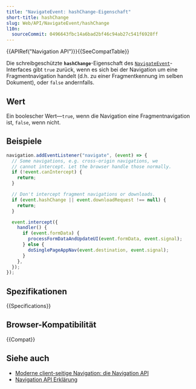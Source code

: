 ```yaml
---
title: "NavigateEvent: hashChange-Eigenschaft"
short-title: hashChange
slug: Web/API/NavigateEvent/hashChange
l10n:
  sourceCommit: 0496643fbc14a6bad2bf46c94ab27c541f6928ff
---
```


{{APIRef("Navigation API")}}{{SeeCompatTable}}

Die schreibgeschützte **`hashChange`**-Eigenschaft des [`NavigateEvent`](/de/docs/Web/API/NavigateEvent)-Interfaces gibt `true` zurück, wenn es sich bei der Navigation um eine Fragmentnavigation handelt (d.h. zu einer Fragmentkennung im selben Dokument), oder `false` andernfalls.

## Wert

Ein boolescher Wert—`true`, wenn die Navigation eine Fragmentnavigation ist, `false`, wenn nicht.

## Beispiele

```js
navigation.addEventListener("navigate", (event) => {
  // Some navigations, e.g. cross-origin navigations, we
  // cannot intercept. Let the browser handle those normally.
  if (!event.canIntercept) {
    return;
  }

  // Don't intercept fragment navigations or downloads.
  if (event.hashChange || event.downloadRequest !== null) {
    return;
  }

  event.intercept({
    handler() {
      if (event.formData) {
        processFormDataAndUpdateUI(event.formData, event.signal);
      } else {
        doSinglePageAppNav(event.destination, event.signal);
      }
    },
  });
});
```

## Spezifikationen

{{Specifications}}

## Browser-Kompatibilität

{{Compat}}

## Siehe auch

- [Moderne client-seitige Navigation: die Navigation API](https://developer.chrome.com/docs/web-platform/navigation-api/)
- [Navigation API Erklärung](https://github.com/WICG/navigation-api/blob/main/README.md)
